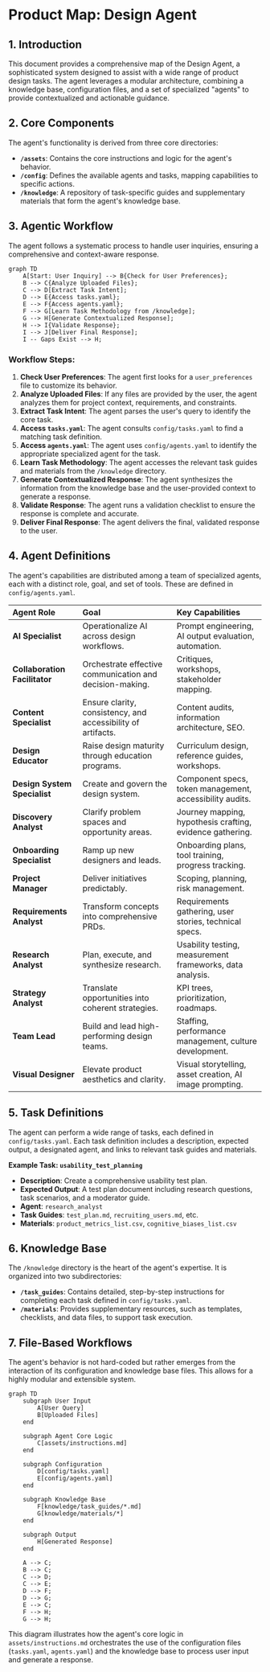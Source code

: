 # Product Map: Design Agent

## 1. Introduction

This document provides a comprehensive map of the Design Agent, a sophisticated system designed to assist with a wide range of product design tasks. The agent leverages a modular architecture, combining a knowledge base, configuration files, and a set of specialized "agents" to provide contextualized and actionable guidance.

## 2. Core Components

The agent's functionality is derived from three core directories:

*   **`/assets`**: Contains the core instructions and logic for the agent's behavior.
*   **`/config`**: Defines the available agents and tasks, mapping capabilities to specific actions.
*   **`/knowledge`**: A repository of task-specific guides and supplementary materials that form the agent's knowledge base.

## 3. Agentic Workflow

The agent follows a systematic process to handle user inquiries, ensuring a comprehensive and context-aware response.

```mermaid
graph TD
    A[Start: User Inquiry] --> B{Check for User Preferences};
    B --> C{Analyze Uploaded Files};
    C --> D[Extract Task Intent];
    D --> E{Access tasks.yaml};
    E --> F{Access agents.yaml};
    F --> G[Learn Task Methodology from /knowledge];
    G --> H[Generate Contextualized Response];
    H --> I{Validate Response};
    I --> J[Deliver Final Response];
    I -- Gaps Exist --> H;
```

### Workflow Steps:

1.  **Check User Preferences**: The agent first looks for a `user_preferences` file to customize its behavior.
2.  **Analyze Uploaded Files**: If any files are provided by the user, the agent analyzes them for project context, requirements, and constraints.
3.  **Extract Task Intent**: The agent parses the user's query to identify the core task.
4.  **Access `tasks.yaml`**: The agent consults `config/tasks.yaml` to find a matching task definition.
5.  **Access `agents.yaml`**: The agent uses `config/agents.yaml` to identify the appropriate specialized agent for the task.
6.  **Learn Task Methodology**: The agent accesses the relevant task guides and materials from the `/knowledge` directory.
7.  **Generate Contextualized Response**: The agent synthesizes the information from the knowledge base and the user-provided context to generate a response.
8.  **Validate Response**: The agent runs a validation checklist to ensure the response is complete and accurate.
9.  **Deliver Final Response**: The agent delivers the final, validated response to the user.

## 4. Agent Definitions

The agent's capabilities are distributed among a team of specialized agents, each with a distinct role, goal, and set of tools. These are defined in `config/agents.yaml`.

| Agent Role | Goal | Key Capabilities |
| :--- | :--- | :--- |
| **AI Specialist** | Operationalize AI across design workflows. | Prompt engineering, AI output evaluation, automation. |
| **Collaboration Facilitator**| Orchestrate effective communication and decision-making. | Critiques, workshops, stakeholder mapping. |
| **Content Specialist** | Ensure clarity, consistency, and accessibility of artifacts. | Content audits, information architecture, SEO. |
| **Design Educator** | Raise design maturity through education programs. | Curriculum design, reference guides, workshops. |
| **Design System Specialist**| Create and govern the design system. | Component specs, token management, accessibility audits. |
| **Discovery Analyst** | Clarify problem spaces and opportunity areas. | Journey mapping, hypothesis crafting, evidence gathering. |
| **Onboarding Specialist**| Ramp up new designers and leads. | Onboarding plans, tool training, progress tracking. |
| **Project Manager** | Deliver initiatives predictably. | Scoping, planning, risk management. |
| **Requirements Analyst** | Transform concepts into comprehensive PRDs. | Requirements gathering, user stories, technical specs. |
| **Research Analyst** | Plan, execute, and synthesize research. | Usability testing, measurement frameworks, data analysis. |
| **Strategy Analyst** | Translate opportunities into coherent strategies. | KPI trees, prioritization, roadmaps. |
| **Team Lead** | Build and lead high-performing design teams. | Staffing, performance management, culture development. |
| **Visual Designer** | Elevate product aesthetics and clarity. | Visual storytelling, asset creation, AI image prompting. |

## 5. Task Definitions

The agent can perform a wide range of tasks, each defined in `config/tasks.yaml`. Each task definition includes a description, expected output, a designated agent, and links to relevant task guides and materials.

**Example Task: `usability_test_planning`**

*   **Description**: Create a comprehensive usability test plan.
*   **Expected Output**: A test plan document including research questions, task scenarios, and a moderator guide.
*   **Agent**: `research_analyst`
*   **Task Guides**: `test_plan.md`, `recruiting_users.md`, etc.
*   **Materials**: `product_metrics_list.csv`, `cognitive_biases_list.csv`

## 6. Knowledge Base

The `/knowledge` directory is the heart of the agent's expertise. It is organized into two subdirectories:

*   **`/task_guides`**: Contains detailed, step-by-step instructions for completing each task defined in `config/tasks.yaml`.
*   **`/materials`**: Provides supplementary resources, such as templates, checklists, and data files, to support task execution.

## 7. File-Based Workflows

The agent's behavior is not hard-coded but rather emerges from the interaction of its configuration and knowledge base files. This allows for a highly modular and extensible system.

```mermaid
graph TD
    subgraph User Input
        A[User Query]
        B[Uploaded Files]
    end

    subgraph Agent Core Logic
        C[assets/instructions.md]
    end

    subgraph Configuration
        D[config/tasks.yaml]
        E[config/agents.yaml]
    end

    subgraph Knowledge Base
        F[knowledge/task_guides/*.md]
        G[knowledge/materials/*]
    end

    subgraph Output
        H[Generated Response]
    end

    A --> C;
    B --> C;
    C --> D;
    C --> E;
    D --> F;
    D --> G;
    E --> C;
    F --> H;
    G --> H;
```

This diagram illustrates how the agent's core logic in `assets/instructions.md` orchestrates the use of the configuration files (`tasks.yaml`, `agents.yaml`) and the knowledge base to process user input and generate a response.
